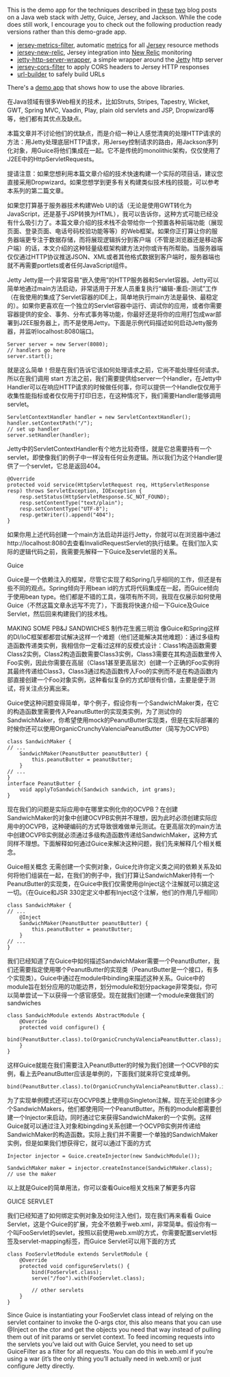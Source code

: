 This is the demo app for the techniques described in [these](http://blog.palominolabs.com/2011/08/15/a-simple-java-web-stack-with-guice-jetty-jersey-and-jackson/) [two](http://blog.palominolabs.com/2012/03/31/extending-the-simple-javajettyguicejerseyjackson-web-stack-with-automatic-jersey-resource-method-metrics/) blog posts on a Java web stack with Jetty, Guice, Jersey, and Jackson. While the code does still work, I encourage you to check out the following production ready versions rather than this demo-grade app.

- [jersey-metrics-filter](https://github.com/palominolabs/jersey-metrics-filter), automatic [metrics](http://metrics.codahale.com/) for all [Jersey](https://jersey.java.net/) resource methods
- [jersey-new-relic](https://github.com/palominolabs/jersey-new-relic), Jersey integration into [New Relic](http://newrelic.com/) monitoring
- [jetty-http-server-wrapper](https://github.com/palominolabs/jetty-http-server-wrapper), a simple wrapper around the [Jetty](http://www.eclipse.org/jetty/) http server
- [jersey-cors-filter](https://github.com/palominolabs/jersey-cors-filter) to apply CORS headers to Jersey HTTP responses
- [url-builder](https://github.com/palominolabs/url-builder) to safely build URLs

There's a [demo app](https://github.com/palominolabs/new-relic-sample-app) that shows how to use the above libraries.

在Java领域有很多Web相关的技术，比如Struts, Stripes, Tapestry, Wicket, GWT, Spring MVC, Vaadin, Play, plain old servlets and JSP, Dropwizard等等，他们都有其优点及缺点。

本篇文章并不讨论他们的优缺点，而是介绍一种让人感觉清爽的处理HTTP请求的方法：用Jetty处理底层HTTP请求，用Jersey控制请求的路由，用Jackson序列化对象，用Guice将他们集成在一起。它不是传统的monolithic架构，仅仅使用了J2EE中的HttpServletRequests。

提请注意：如果您想利用本篇文章介绍的技术快速构建一个实际的项目话，建议您直接采用Dropwizard。如果您想学到更多有关构建类似技术栈的技能，可以参考本系列的第二篇文章。

如果您打算基于服务器技术构建Web UI的话（无论是使用GWT转化为JavaScript，还是基于JSP转换为HTML），我可以告诉你，这种方式可能已经没有什么吸引力了。本篇文章介绍的技术栈不会带给你一个预置各种前端功能（展现页面、登录页面、电话号码校验功能等等）的Web框架。如果你正打算让你的服务器端更专注于数据存储，而将展现逻辑拆分到客户端（不管是浏览器还是移动客户端）的话，本文介绍的这种轻量级框架构建方法对你或许有所帮助。当服务器端仅仅通过HTTP协议推送JSON、XML或者其他格式数据到客户端时，服务器端也就不再需要portlets或者任何JavaScript组件。

Jetty
Jetty是一个非常容易“嵌入使用”的HTTP服务器和Servlet容器。Jetty可以简单地通过main方法启动，非常适用于开发人员重复执行“编辑-重启-测试”工作（在我使用的集成了Servlet容器的IDE上，简单地执行main方法是最快、最稳定的）。如果你更喜欢在一个独立的Servlet容器中运行、调试你的应用，或者你需要容器提供的安全、事务、分布式事务等功能，你最好还是将你的应用打包成war部署到J2EE服务器上，而不是使用Jetty。下面是示例代码描述如何启动Jetty服务器，并监听localhost:8080端口。
```
Server server = new Server(8080);
// handlers go here
server.start();
```
就是这么简单！但是在我们告诉它该如何处理请求之前，它尚不能处理任何请求。所以在我们调用 start 方法之前，我们需要提供给server一个Handler，在Jetty中Handler可以在响应HTTP请求的时候做任何事，你可以提供一个Handle仅仅用于收集性能指标或者仅仅用于打印日志，在这种情况下，我们需要Handler能够调用servlet。
```
ServletContextHandler handler = new ServletContextHandler();
handler.setContextPath("/");
// set up handler
server.setHandler(handler);
```
Jetty中的ServletContextHandler有个地方比较奇怪，就是它总需要持有一个servlet，即使像我们的例子中一样没有任何业务逻辑。所以我们为这个Handler提供了一个servlet，它总是返回404。
```
@Override
protected void service(HttpServletRequest req, HttpServletResponse resp) throws ServletException, IOException {
    resp.setStatus(HttpServletResponse.SC_NOT_FOUND);
    resp.setContentType("text/plain");
    resp.setContentType("UTF-8");
    resp.getWriter().append("404");
}
```
如果你用上述代码创建一个main方法启动并运行Jetty，你就可以在浏览器中通过http://localhost:8080去查看InvalidRequestServlet的执行结果。在我们加入实际的逻辑代码之前，我需要先解释一下Guice及servlet层的关系。

Guice

Guice是一个依赖注入的框架，尽管它实现了和Spring几乎相同的工作，但还是有些不同的观点。Spring倾向于用bean id的方式将代码集成在一起，而Guice倾向于使用bean type。他们都是不错的工具，强项有所不同，我现在仅展示如何使用Guice（不然这篇文章永远写不完了），下面我将快速介绍一下Guice及Guice Servlet，然后回来构建我们的技术栈。


MAKING SOME PB&J SANDWICHES 制作花生酱三明治
像Guice和Spring这样的DI/IoC框架都都尝试解决这样一个难题（他们还能解决其他难题）：通过多级构造函数传递类实例，我相信你一定看过这样的反模式设计：Class1构造函数需要Class2实例，Class2构造函数需要Class3实例，Class3需要在其构造函数里传入Foo实例，因此你需要在高层（Class1甚至更高层次）创建一个正确的Foo实例将其最终传递给Class3，Class3通过构造函数传入Foo的实例而不是在构造函数内部直接创建一个Foo对象实例，这种看似复杂的方式却很有价值，主要是便于测试，将关注点分离出来。

Guice使这种问题变得简单，举个例子，假设你有一个SandwichMaker类，在它的构造函数里需要传入PeanutButter的实现类实例，为了测试你的SandwichMaker，你希望使用mock的PeanutButter实现类，但是在实际部署的时候你还可以使用OrganicCrunchyValenciaPeanutButter（简写为OCVPB）
```
class SandwichMaker {
// ...
    SandwichMaker(PeanutButter peanutButter) {
        this.peanutButter = peanutButter;
    }
// ...
}
interface PeanutButter {
    void applyToSandwich(Sandwich sandwich, int grams);
}
```
现在我们的问题是实际应用中在哪里实例化你的OCVPB？在创建SandwichMaker的对象中创建OCVPB实例并不理想，因为此时必须创建实际应用中的OCVPB，这种硬编码的方式导致很难做单元测试。在更高层次的main方法中创建OCVPB实例就必须通过多级构造函数传递给SandwichMaker，这种方式同样不理想。下面解释如何通过Guice来解决这种问题，我们先来解释几个相关概念。

Guice相关概念
无需创建一个实例对象，Guice允许你定义类之间的依赖关系及如何将他们组装在一起，在我们的例子中，我们打算让SandwichMaker持有一个PeanutButter的实现类，在Guice中我们仅需使用@Inject这个注解就可以搞定这一切。（在Guice和JSR 330定定义中都有Inject这个注解，他们的作用几乎相同）
```
class SandwichMaker {
// ...
    @Inject
    SandwichMaker(PeanutButter peanutButter) {
        this.peanutButter = peanutButter;
    }
// ...
}
```
我们已经知道了在Guice中如何描述SandwichMaker需要一个PeanutButter，我们还需要指定使用哪个PeanutButter的实现类（PeanutButter是一个接口，有多个实现类）。Guice中通过在module中binding来描述这种关系。Guice中的module旨在划分应用的功能边界，划分module和划分package非常类似，你可以简单尝试一下以获得一个感官感受。现在就我们创建一个module来做我们的sandwiches
```
class SandwichModule extends AbstractModule {
    @Override
    protected void configure() {
        bind(PeanutButter.class).to(OrganicCrunchyValenciaPeanutButter.class);
    }
}
```
这样Guice就能在我们需要注入PeanutButter的时候为我们创建一个OCVPB的实例，看上去PeanutButter应该是单例的，下面我们就来将它变成单例。
```
bind(PeanutButter.class).to(OrganicCrunchyValenciaPeanutButter.class).in(Scopes.SINGLETON);
```
为了实现单例模式还可以在OCVPB类上使用@Singleton注解。现在无论创建多少个SandwichMakers，他们都使用同一个PeanutButter。所有的module都需要创建一个Injector来启动，同时通过它来获得SandwichMaker的一个实例。这样Guice就可以通过注入对象和bingding关系创建一个OCVPB实例并传递给SandwichMaker的构造函数。实际上我们并不需要一个单独的SandwichMaker实例，但是如果我们想获得它，就可以通过下面的方式
```
Injector injector = Guice.createInjector(new SandwichModule());
 
SandwichMaker maker = injector.createInstance(SandwichMaker.class);
// use the maker
```
以上就是Guice的简单用法，你可以查看Guice相关文档来了解更多内容

GUICE SERVLET

我们已经知道了如何绑定实例对象及如何注入他们，现在我们再来看看 Guice Servlet，这是个Guice的扩展，完全不依赖于web.xml，非常简单。假设你有一个叫FooServlet的sevlet，按照以前使用web.xml的方式，你需要配置servlet标签及servlet-mapping标签，而Guice Servlet可以用下面的方式
```
class FooServletModule extends ServletModule {
    @Override
    protected void configureServlets() {
        bind(FooServlet.class);
        serve("/foo").with(FooServlet.class);
 
        // other servlets
    }
}
```
Since Guice is instantiating your FooServlet class intead of relying on the servlet container to invoke the 0-args ctor, this also means that you can use @Inject on the ctor and get the objects you need that way instead of pulling them out of init params or servlet context. To feed incoming requests into the servlets you’ve laid out with Guice Servlet, you need to set up GuiceFilter as a filter for all requests. You can do this in web.xml if you’re using a war (it’s the only thing you’ll actually need in web.xml) or just configure Jetty directly.


